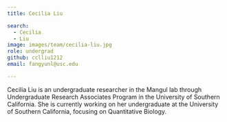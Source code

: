 ```yaml
---
title: Cecilia Liu

search:
  - Cecilia
  - Liu
image: images/team/cecilia-liu.jpg
role: undergrad
github: cclliu1212
email: fangyunl@usc.edu

---
```


Cecilia Liu is an undergraduate researcher in the Mangul lab through Undergraduate Research Associates Program in the University of Southern California. She is currently working on her undergraduate at the University of Southern California, focusing on Quantitative Biology.